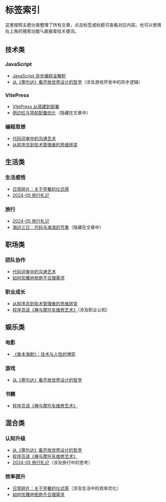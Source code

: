 # 标签索引

这里按照主题分类整理了所有文章，点击标签或标题可查看对应内容。也可以使用右上角的搜索功能🔍直接查找关键词。

## 技术类
### JavaScript
- [JavaScript 异步编程全解析](/技术/JavaScript异步.md)
- [从《塞尔达》看开放世界设计的哲学](/娱乐/游戏/塞尔达.md)（涉及游戏开发中的异步逻辑）

### VitePress
- [VitePress 从搭建到部署](/技术/VitePress配置.md)
- [侧边栏与导航配置优化](/技术/VitePress配置.md)（隐藏在文章中）

### 编程思想
- [代码评审中的沟通艺术](/工作/管理/代码评审.md)
- [从程序员到技术管理者的思维转变](/工作/成长/管理转型.md)

## 生活类
### 生活感悟
- [日常碎片：关于早餐的仪式感](/生活/日常碎片.md)
- [2024-05 旅行札记](/生活/2024-05-旅行.md)

### 旅行
- [2024-05 旅行札记](/生活/2024-05-旅行.md)
- [海边三日：代码与海浪的节奏](/生活/2024-05-旅行.md)（隐藏在文章中）

## 职场类
### 团队协作
- [代码评审中的沟通艺术](/工作/管理/代码评审.md)
- [如何优雅地拒绝不合理需求](/工作/协作/拒绝需求.md)

### 职业成长
- [从程序员到技术管理者的思维转变](/工作/成长/管理转型.md)
- [程序员读《禅与摩托车维修艺术》](/娱乐/书籍/禅与摩托车.md)（涉及职业认知）

## 娱乐类
### 电影
- [《奥本海默》：技术与人性的博弈](/娱乐/电影/奥本海默.md)

### 游戏
- [从《塞尔达》看开放世界设计的哲学](/娱乐/游戏/塞尔达.md)

### 书籍
- [程序员读《禅与摩托车维修艺术》](/娱乐/书籍/禅与摩托车.md)

## 混合类
### 认知升级
- [从《塞尔达》看开放世界设计的哲学](/娱乐/游戏/塞尔达.md)
- [程序员读《禅与摩托车维修艺术》](/娱乐/书籍/禅与摩托车.md)
- [2024-05 旅行札记](/生活/2024-05-旅行.md)（涉及旅行中的思考）

### 效率提升
- [日常碎片：关于早餐的仪式感](/生活/日常碎片.md)（涉及生活中的效率优化）
- [如何优雅地拒绝不合理需求](/工作/协作/拒绝需求.md)